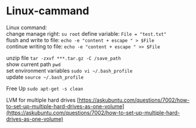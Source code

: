 # Linux-cammand

Linux command:  
change manage right: `su root` define variable: `File = "test.txt"`  
flush and write to file: `echo -e "content + escape " > $File`  
continue writing to file: `echo -e "content + escape " >> $File`

unzip file `tar -zxvf ***.tar.gz -C /save_path`  
show current path `pwd`  
set environment variables `sudo vi ~/.bash_profile`  
update `source ~/.bash_profile`

Free Up `sudo apt-get -s clean`

LVM for multiple hard drives [https://askubuntu.com/questions/7002/how-to-set-up-multiple-hard-drives-as-one-volume](https://askubuntu.com/questions/7002/how-to-set-up-multiple-hard-drives-as-one-volume)

